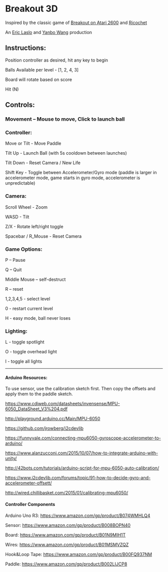 # Breakout 3D 

Inspired by the classic game of [Breakout on Atari 2600](https://www.youtube.com/watch?v=Up-a5x3coC0) and [Ricochet](https://www.youtube.com/watch?v=cBIedv-i8eo)

An [Eric Laslo](https://github.com/erl67) and [Yanbo Wang](https://github.com/YanboWang76) production


## Instructions:

Position controller as desired, hit any key to begin

Balls Available per level - [1, 2, 4, 3]

Board will rotate based on score

Hit (N)


## Controls:

### Movement – Mouse to move, Click to launch ball

### Controller:

Move or Tilt - Move Paddle

Tilt Up - Launch Ball (with 5s cooldown between launches)

Tilt Down - Reset Camera / New Life

Shift Key - Toggle between Accelerometer/Gyro mode
   (paddle is larger in accelerometer mode, game starts in gyro mode, accelerometer is unpredictable)


### Camera: 

Scroll Wheel - Zoom

WASD - Tilt

Z/X - Rotate left/right toggle

Spacebar / R_Mouse - Reset Camera

### Game Options: 

P – Pause

Q – Quit

Middle Mouse – self-destruct

R – reset

1,2,3,4,5 - select level

0 - restart current level

H - easy mode, ball never loses

### Lighting: 

L - toggle spotlight

O - toggle overhead light

I - toggle all lights

***

#### Arduino Resources: 

To use sensor, use the calibration sketch first.
Then copy the offsets and apply them to the paddle sketch.

https://www.cdiweb.com/datasheets/invensense/MPU-6050_DataSheet_V3%204.pdf

http://playground.arduino.cc/Main/MPU-6050

https://github.com/jrowberg/i2cdevlib

https://funnyvale.com/connecting-mpu6050-gyroscope-accelerometer-to-arduino/

https://www.alanzucconi.com/2015/10/07/how-to-integrate-arduino-with-unity/

http://42bots.com/tutorials/arduino-script-for-mpu-6050-auto-calibration/

https://www.i2cdevlib.com/forums/topic/91-how-to-decide-gyro-and-accelerometer-offsett/

http://wired.chillibasket.com/2015/01/calibrating-mpu6050/


#### Controller Components

Arduino Uno R3: https://www.amazon.com/gp/product/B074WMHLQ4

Sensor: https://www.amazon.com/gp/product/B008BOPN40

Board: https://www.amazon.com/gp/product/B01N9MIH1T

Wires: https://www.amazon.com/gp/product/B01MSMVZQZ

Hook&Loop Tape: https://www.amazon.com/gp/product/B00FQ937NM

Paddle: https://www.amazon.com/gp/product/B002LIJCP8
